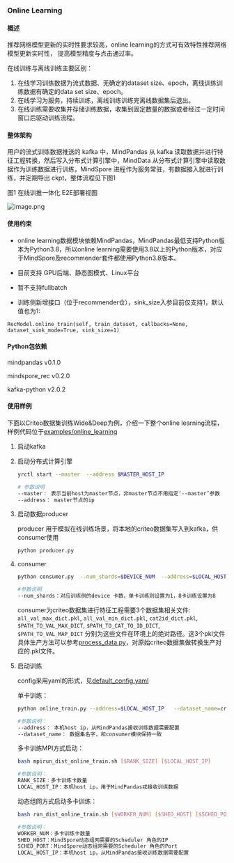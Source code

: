 ### Online Learning

#### 概述

推荐网络模型更新的实时性要求较高，online learning的方式可有效特性推荐网络模型更新实时性， 提高模型精度与点击通过率。

在线训练与离线训练主要区别：

1. 在线学习训练数据为流式数据、无确定的dataset size、epoch，离线训练训练数据有确定的data set size、epoch。
2. 在线学习为服务，持续训练，离线训练训练完离线数据集后退出。
3. 在线训练需要收集并存储训练数据，收集到固定数量的数据或者经过一定时间窗口后驱动训练流程。



#### 整体架构

用户的流式训练数据推送的 kafka 中，MindPandas 从 kafka 读取数据并进行特征工程转换，然后写入分布式计算引擎中，MindData 从分布式计算引擎中读取数据作为训练数据进行训练，MindSpore 进程作为服务常驻，有数据接入就进行训练，并定期导出 ckpt，整体流程见下图1

图1  在线训推一体化 E2E部署视图

![image.png](https://foruda.gitee.com/images/1665653730199149252/d77df81a_7356746.png)



#### 使用约束

- online learning数据模块依赖MindPandas，MindPandas最低支持Python版本为Python3.8，所以online learning需要使用3.8以上的Python版本，对应于MindSpore及recommender套件都使用Python3.8版本。

- 目前支持 GPU后端、静态图模式、Linux平台
- 暂不支持fullbatch
- 训练侧新增接口（位于recommender仓），sink_size入参目前仅支持1，默认值也为1:

```
RecModel.online_train(self, train_dataset, callbacks=None, dataset_sink_mode=True, sink_size=1)
```



#### Python包依赖

mindpandas  v0.1.0

mindspore_rec  v0.2.0

kafka-python v2.0.2



#### 使用样例

下面以Criteo数据集训练Wide&Deep为例，介绍一下整个online learning流程，样例代码位于[examples/online_learning](../../examples/online_learning)

1. 启动kafka

2. 启动分布式计算引擎

   ```bash
   yrctl start --master  --address $MASTER_HOST_IP  
   
   # 参数说明
   --master： 表示当前host为master节点，非master节点不用指定‘--master’参数
   --address： master节点的ip
   ```

3. 启动数据producer

   producer 用于模拟在线训练场景，将本地的criteo数据集写入到kafka，供consumer使用

   ```bash
   python producer.py
   ```

4. consumer

   ```bash
   python consumer.py  --num_shards=$DEVICE_NUM  --address=$LOCAL_HOST_IP  --max_dict=$PATH_TO_VAL_MAX_DICT  --min_dict=$PATH_TO_CAT_TO_ID_DICT  --map_dict=$PATH_TO_VAL_MAP_DICT
   
   #参数说明
   --num_shards：对应训练侧的device 卡数，单卡训练则设置为1，8卡训练设置为8
   ```

   consumer为criteo数据集进行特征工程需要3个数据集相关文件: `all_val_max_dict.pkl`, `all_val_min_dict.pkl`, `cat2id_dict.pkl`, `$PATH_TO_VAL_MAX_DICT`, `$PATH_TO_CAT_TO_ID_DICT`, `$PATH_TO_VAL_MAP_DICT` 分别为这些文件在环境上的绝对路径。这3个pkl文件具体生产方法可以参考[process_data.py](../../datasets/criteo_1tb/process_data.py)，对原始criteo数据集做转换生产对应的.pkl文件。

5. 启动训练

   config采用yaml的形式，见[default_config.yaml](../../examples/online_learning/default_config.yaml)

   单卡训练：

   ```bash
   python online_train.py --address=$LOCAL_HOST_IP   --dataset_name=criteo 
   
   #参数说明：
   --address： 本机host ip，从MindPandas接收训练数据需要配置
   --dataset_name： 数据集名字，和consumer模块保持一致
   ```

   多卡训练MPI方式启动：

   ```bash
   bash mpirun_dist_online_train.sh [$RANK_SIZE] [$LOCAL_HOST_IP]
   
   #参数说明：
   RANK_SIZE：多卡训练卡数量
   LOCAL_HOST_IP：本机host ip，用于MindPandas戎接收训练数据
   ```

   动态组网方式启动多卡训练：

   ```bash
   bash run_dist_online_train.sh [$WORKER_NUM] [$SHED_HOST] [$SCHED_PORT] [$LOCAL_HOST_IP]
   
   #参数说明：
   WORKER_NUM：多卡训练卡数量
   SHED_HOST：MindSpore动态组网需要的Scheduler 角色的IP
   SCHED_PORT：MindSpore动态组网需要的Scheduler 角色的Port
   LOCAL_HOST_IP：本机host ip，从MindPandas接收训练数据需要配置
   ```
